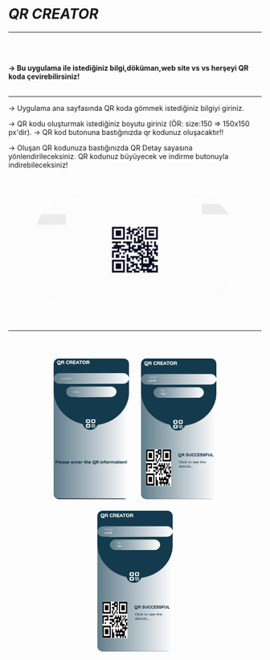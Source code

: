 # ***QR CREATOR***

<hr>
<br><br>

<b>-> Bu uygulama ile istediğiniz bilgi,döküman,web site vs vs herşeyi QR koda çevirebilirsiniz!</b>
<br><br><hr>

-> Uygulama ana sayfasında QR koda gömmek istediğiniz bilgiyi giriniz.

-> QR kodu oluşturmak istediğiniz boyutu giriniz (ÖR: size:150 => 150x150 px'dir).
-> QR kod butonuna bastığınızda qr kodunuz oluşacaktır!!

-> Oluşan QR kodunuza bastığınızda QR Detay sayasına yönlendirileceksiniz. QR kodunuz büyüyecek ve indirme butonuyla indirebileceksiniz!
<br><br><br>
<p align="center">
    <img src="assets/Loading.gif" style="border-radius: 90px;" width="400">
</p>
<br><hr><br>
<p align="center">
    <img src="assets/application_ui/qrhomePage_ui.jpeg
    " style="border-radius: 10px;margin:10px " width="150" height="280">
    <img src="assets/application_ui/qrResponsive_ui.jpeg
    " style="border-radius: 10px;margin:10px " width="150" height="280">
    <img src="assets/application_ui/qrResponsive_ui.jpeg
    " style="border-radius: 10px;margin:10px " width="150" height="280">
</p>

